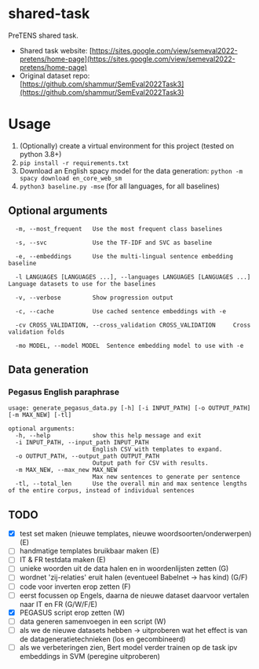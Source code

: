 # shared-task
PreTENS shared task.

* Shared task website: [https://sites.google.com/view/semeval2022-pretens/home-page](https://sites.google.com/view/semeval2022-pretens/home-page)
* Original dataset repo: [https://github.com/shammur/SemEval2022Task3](https://github.com/shammur/SemEval2022Task3)


# Usage
1. (Optionally) create a virtual environment for this project (tested on python 3.8+)
2. `pip install -r requirements.txt`
3. Download an English spacy model for the data generation: `python -m spacy download en_core_web_sm`
4. `python3 baseline.py -mse` (for all languages, for all baselines)

## Optional arguments
```
  -m, --most_frequent   Use the most frequent class baselines

  -s, --svc             Use the TF-IDF and SVC as baseline

  -e, --embeddings      Use the multi-lingual sentence embedding baseline

  -l LANGUAGES [LANGUAGES ...], --languages LANGUAGES [LANGUAGES ...]	Language datasets to use for the baselines

  -v, --verbose         Show progression output

  -c, --cache           Use cached sentence embeddings with -e

  -cv CROSS_VALIDATION, --cross_validation CROSS_VALIDATION		Cross validation folds
  
  -mo MODEL, --model MODEL	Sentence embedding model to use with -e
```

## Data generation
### Pegasus English paraphrase
```
usage: generate_pegasus_data.py [-h] [-i INPUT_PATH] [-o OUTPUT_PATH] [-m MAX_NEW] [-tl]

optional arguments:
  -h, --help            show this help message and exit
  -i INPUT_PATH, --input_path INPUT_PATH
                        English CSV with templates to expand.
  -o OUTPUT_PATH, --output_path OUTPUT_PATH
                        Output path for CSV with results.
  -m MAX_NEW, --max_new MAX_NEW
                        Max new sentences to generate per sentence
  -tl, --total_len      Use the overall min and max sentence lengths of the entire corpus, instead of individual sentences
```

## TODO
- [x] test set maken (nieuwe templates, nieuwe woordsoorten/onderwerpen) (E)
- [ ] handmatige templates bruikbaar maken (E)
- [ ] IT & FR testdata maken (E)
- [ ] unieke woorden uit de data halen en in woordenlijsten zetten (G)
- [ ] wordnet 'zij-relaties' eruit halen (eventueel Babelnet -> has kind) (G/F)
- [ ] code voor inverten erop zetten (F)
- [ ] eerst focussen op Engels, daarna de nieuwe dataset daarvoor vertalen naar IT en FR (G/W/F/E)
- [x] PEGASUS script erop zetten (W)
- [ ] data generen samenvoegen in een script (W)
- [ ] als we de nieuwe datasets hebben -> uitproberen wat het effect is van de datageneratietechnieken (los en gecombineerd)
- [ ] als we verbeteringen zien, Bert model verder trainen op de task ipv embeddings in SVM (peregine uitproberen)
